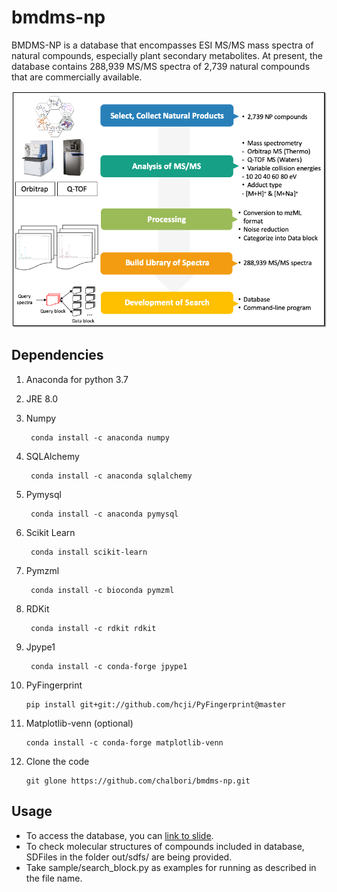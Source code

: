 # bmdms-np
BMDMS-NP is a database that encompasses ESI MS/MS mass spectra of natural compounds, especially plant secondary metabolites. At present, the database contains 288,939 MS/MS spectra of 2,739 natural compounds that are commercially available.

![graphical_abstract](./Graphical_abstract.png)

## Dependencies
1. Anaconda for python 3.7

2. JRE 8.0

3. Numpy
		
		conda install -c anaconda numpy
4. SQLAlchemy

		conda install -c anaconda sqlalchemy	
5. Pymysql

		conda install -c anaconda pymysql
6. Scikit Learn

		conda install scikit-learn
7. Pymzml

		conda install -c bioconda pymzml
8. RDKit

		conda install -c rdkit rdkit
9. Jpype1
		
		conda install -c conda-forge jpype1
10. PyFingerprint

		pip install git+git://github.com/hcji/PyFingerprint@master

11. Matplotlib-venn (optional)

		conda install -c conda-forge matplotlib-venn

12. Clone the code

		git glone https://github.com/chalbori/bmdms-np.git
  
## Usage
* To access the database, you can [link to slide](https://docs.google.com/presentation/d/1jPH4rGeg08fuEK8W6AbLWAlg6b4ji_AtdHh7XH9yrio/edit?usp=sharing).
* To check molecular structures of compounds included in database, SDFiles in the folder out/sdfs/ are being provided.
* Take sample/search_block.py as examples for running as described in the file name.


